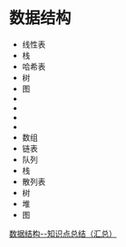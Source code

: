 # 数据结构

* 线性表
* 栈
* 哈希表
* 树
* 图
* 
* 
* 
* 
* 数组
* 链表
* 队列
* 栈
* 散列表
* 树
* 堆
* 图



[数据结构--知识点总结（汇总）](https://blog.csdn.net/Void_worker/article/details/81058133)

